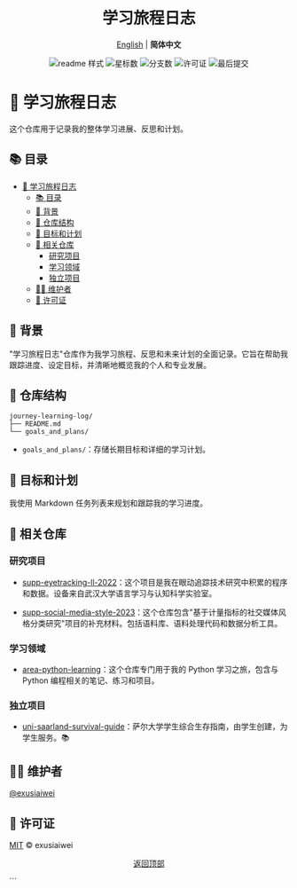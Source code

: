 <div align="center">
  <h1>学习旅程日志</h1>
  <p>
    <a href="README.md">English</a> |
    <b>简体中文</b>
  </p>
  <!-- 徽章 -->
  <p>
    <img src="https://img.shields.io/badge/readme%20style-standard-brightgreen.svg" alt="readme 样式">
    <img src="https://img.shields.io/github/stars/exusiaiwei/journey-learning-log" alt="星标数">
    <img src="https://img.shields.io/github/forks/exusiaiwei/journey-learning-log" alt="分支数">
    <img src="https://img.shields.io/github/license/exusiaiwei/journey-learning-log" alt="许可证">
    <img src="https://img.shields.io/github/last-commit/exusiaiwei/journey-learning-log" alt="最后提交">
  </p>
</div>

# 🚀 学习旅程日志

这个仓库用于记录我的整体学习进展、反思和计划。

## 📚 目录

- [🚀 学习旅程日志](#-学习旅程日志)
	- [📚 目录](#-目录)
	- [🌟 背景](#-背景)
	- [📁 仓库结构](#-仓库结构)
	- [🎯 目标和计划](#-目标和计划)
	- [🔗 相关仓库](#-相关仓库)
		- [研究项目](#研究项目)
		- [学习领域](#学习领域)
		- [独立项目](#独立项目)
	- [🧑‍💻 维护者](#-维护者)
	- [📄 许可证](#-许可证)

## 🌟 背景

"学习旅程日志"仓库作为我学习旅程、反思和未来计划的全面记录。它旨在帮助我跟踪进度、设定目标，并清晰地概览我的个人和专业发展。

## 📁 仓库结构

```
journey-learning-log/
├── README.md
└── goals_and_plans/
```

- `goals_and_plans/`：存储长期目标和详细的学习计划。

## 🎯 目标和计划

我使用 Markdown 任务列表来规划和跟踪我的学习进度。


## 🔗 相关仓库

### 研究项目

- [supp-eyetracking-ll-2022](https://github.com/exusiaiwei/supp-eyetracking-ll-2022)：这个项目是我在眼动追踪技术研究中积累的程序和数据。设备来自武汉大学语言学习与认知科学实验室。

- [supp-social-media-style-2023](https://github.com/exusiaiwei/supp-social-media-style-2023)：这个仓库包含"基于计量指标的社交媒体风格分类研究"项目的补充材料。包括语料库、语料处理代码和数据分析工具。

### 学习领域

- [area-python-learning](https://github.com/exusiaiwei/area-python-learning)：这个仓库专门用于我的 Python 学习之旅，包含与 Python 编程相关的笔记、练习和项目。

### 独立项目

- [uni-saarland-survival-guide](https://github.com/exusiaiwei/uni-saarland-survival-guide)：萨尔大学学生综合生存指南，由学生创建，为学生服务。📚

## 🧑‍💻 维护者

[@exusiaiwei](https://github.com/exusiaiwei)

## 📄 许可证

[MIT](LICENSE) © exusiaiwei

<div align="center">
  <p>
    <a href="#-学习旅程日志">返回顶部</a>
  </p>
</div>
```

